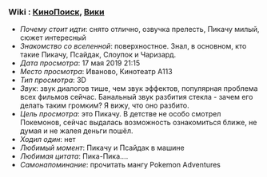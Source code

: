 ### Wiki : [КиноПоиск](https://www.kinopoisk.ru/film/pokemon-detektiv-pikachu-2019-994864/), [Вики](https://ru.wikipedia.org/wiki/%D0%9F%D0%BE%D0%BA%D0%B5%D0%BC%D0%BE%D0%BD._%D0%94%D0%B5%D1%82%D0%B5%D0%BA%D1%82%D0%B8%D0%B2_%D0%9F%D0%B8%D0%BA%D0%B0%D1%87%D1%83)

* *Почему стоит идти*: снято отлично, озвучка прелесть, Пикачу милый, сюжет интересный
* *Знакомство со вселенной*: поверхностное. Знал, в основном, кто такие Пикачу, Псайдак, Слоупок и Чаризард.
* *Дата просмотра*: 17 мая 2019 21:15
* *Место просмотра*: Иваново, Кинотеатр A113
* *Тип просмотра*: 3D
* *Звук*: звук диалогов тише, чем звук эффектов, популярная проблема всех фильмов сейчас. Банальный звук разбития стекла - зачем его делать таким громким? Я вижу, что оно разбито.
* *Цель просмотра*: это Пикачу. В детстве не особо смотрел Покемонов, сейчас выдалась возможность ознакомиться ближе, не думая и не жалея деньги пошёл.
* *Ходил один*: нет
* *Любимый момент*: Пикачу и Псайдак в машине
* *Любимая цитата*: Пика-Пика....
* *Самонапоминание*: прочитать мангу Pokemon Adventures
